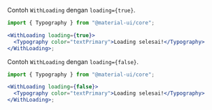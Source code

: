 Contoh `WithLoading` dengan `loading={true}`.

```jsx
import { Typography } from "@material-ui/core";

<WithLoading loading={true}>
  <Typography color="textPrimary">Loading selesai!</Typography>
</WithLoading>;
```

Contoh `WithLoading` dengan `loading={false}`.

```jsx
import { Typography } from "@material-ui/core";

<WithLoading loading={false}>
  <Typography color="textPrimary">Loading selesai!</Typography>
</WithLoading>;
```
